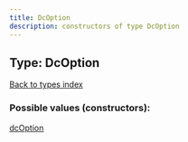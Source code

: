 ```yaml
---
title: DcOption
description: constructors of type DcOption
---
```

## Type: DcOption  
[Back to types index](index.md)



### Possible values (constructors):

[dcOption](../constructors/dcOption.md)  

